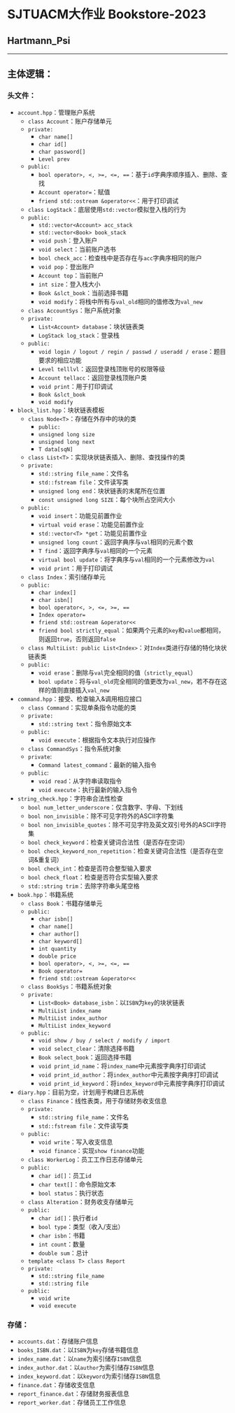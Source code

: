 # SJTUACM大作业 Bookstore-2023
## Hartmann_Psi
***
## 主体逻辑：
### 头文件：
- `account.hpp`：管理账户系统
  - `class Account`：账户存储单元
  - `private:`
    - `char name[]`
    - `char id[]`
    - `char password[]`
    - `Level prev`
  - `public:`
    - `bool operator>, <, >=, <=, ==`：基于`id`字典序顺序插入、删除、查找
    - `Account operator=`：赋值
    - `friend std::ostream &operator<<`：用于打印调试
  - `class LogStack`：底层使用`std::vector`模拟登入栈的行为
  - `public:`
    - `std::vector<Account> acc_stack`
    - `std::vector<Book> book_stack`
    - `void push`：登入账户
    - `void select`：当前账户选书
    - `bool check_acc`：检查栈中是否存在与`acc`字典序相同的账户
    - `void pop`：登出账户
    - `Account top`：当前账户
    - `int size`：登入栈大小
    - `Book &slct_book`：当前选择书籍
    - `void modify`：将栈中所有与`val_old`相同的值修改为`val_new`
  - `class AccountSys`：账户系统对象
  - `private:`
    - `List<Account> database`：块状链表类
    - `LogStack log_stack`：登录栈
  - `public:`
    - `void login / logout / regin / passwd / useradd / erase`：题目要求的相应功能
    - `Level telllvl`：返回登录栈顶账号的权限等级
    - `Account tellacc`：返回登录栈顶账户类
    - `void print`：用于打印调试
    - `Book &slct_book`
    - `void modify`
- `block_list.hpp`：块状链表模板
  - `class Node<T>`：存储在外存中的块的类
    - `public:`
    - `unsigned long size`
    - `unsigned long next`
    - `T data[sqN]`
  - `class List<T>`：实现块状链表插入、删除、查找操作的类
  - `private:`
    - `std::string file_name`：文件名
    - `std::fstream file`：文件读写类
    - `unsigned long end`：块状链表的末尾所在位置
    - `const unsigned long SIZE`：每个块所占空间大小
  - `public:`
    - `void insert`：功能见前置作业
    - `virtual void erase`：功能见前置作业
    - `std::vector<T> *get`：功能见前置作业
    - `unsigned long count`：返回字典序与`val`相同的元素个数
    - `T find`：返回字典序与`val`相同的一个元素
    - `virtual bool update`：将字典序与`val`相同的一个元素修改为`val`
    - `void print`：用于打印调试
  - `class Index`：索引储存单元
  - `public:`
    - `char index[]`
    - `char isbn[]`
    - `bool operator<, >, <=, >=, ==`
    - `Index operator=`
    - `friend std::ostream &operator<<`
    - `friend bool strictly_equal`：如果两个元素的`key`和`value`都相同，则返回`true`，否则返回`false`
  - `class MultiList: public List<Index>`：对`Index`类进行存储的特化块状链表类
  - `public:`
    - `void erase`：删除与`val`完全相同的值（`strictly_equal`）
    - `bool update`：将与`val_old`完全相同的值更改为`val_new`，若不存在这样的值则直接插入`val_new`
- `command.hpp`：接受、检查输入&调用相应接口
  - `class Command`：实现单条指令功能的类
  - `private:`
    - `std::string text`：指令原始文本
  - `public:`
    - `void execute`：根据指令文本执行对应操作
  - `class CommandSys`：指令系统对象
  - `private`:
    - `Command latest_command`：最新的输入指令
  - `public`:
    - `void read`：从字符串读取指令
    - `void execute`：执行最新的输入指令
- `string_check.hpp`：字符串合法性检查
  - `bool num_letter_underscore`：仅含数字、字母、下划线
  - `bool non_invisible`：除不可见字符外的ASCII字符集
  - `bool non_invisible_quotes`：除不可见字符及英文双引号外的ASCII字符集
  - `bool check_keyword`：检查关键词合法性（是否存在空词）
  - `bool check_keyword_non_repetition`：检查关键词合法性（是否存在空词&重复词）
  - `bool check_int`：检查是否符合整型输入要求
  - `bool check_float`：检查是否符合实型输入要求
  - `std::string trim`：去除字符串头尾空格
- `book.hpp`：书籍系统
  - `class Book`：书籍存储单元
  - `public:`
    - `char isbn[]`
    - `char name[]`
    - `char author[]`
    - `char keyword[]`
    - `int quantity`
    - `double price`
    - `bool operator>, <, >=, <=, ==`
    - `Book operator=`
    - `friend std::ostream &operator<<`
  - `class BookSys`：书籍系统对象
  - `private:`
    - `List<Book> database_isbn`：以`ISBN`为`key`的块状链表
    - `MultiList index_name`
    - `MultiList index_author`
    - `MultiList index_keyword`
  - `public:`
    - `void show / buy / select / modify / import`
    - `void select_clear`：清除选择书籍
    - `Book select_book`：返回选择书籍
    - `void print_id_name`：将`index_name`中元素按字典序打印调试
    - `void print_id_author`：将`index_author`中元素按字典序打印调试
    - `void print_id_keyword`：将`index_keyword`中元素按字典序打印调试
- `diary.hpp`：目前为空，计划用于构建日志系统
  - `class Finance`：线性表类，用于存储财务收支信息
  - `private:`
    - `std::string file_name`：文件名
    - `std::fstream file`：文件读写类
  - `public:`
    - `void write`：写入收支信息
    - `void finance`：实现`show finance`功能
  - `class WorkerLog`：员工工作日志存储单元
  - `public:`
    - `char id[]`：员工`id`
    - `char text[]`：命令原始文本
    - `bool status`：执行状态
  - `class Alteration`：财务收支存储单元
  - `public:`
    - `char id[]`：执行者`id`
    - `bool type`：类型（收入/支出）
    - `char isbn`：书籍
    - `int count`：数量
    - `double sum`：总计
  - `template <class T> class Report`
  - `private:`
    - `std::string file_name`
    - `std::string file`
  - `public:`
    - `void write`
    - `void execute`
### 存储：
- `accounts.dat`：存储账户信息
- `books_ISBN.dat`：以`ISBN`为`key`存储书籍信息
- `index_name.dat`：以`name`为索引储存`ISBN`信息
- `index_author.dat`：以`author`为索引储存`ISBN`信息
- `index_keyword.dat`：以`keyword`为索引储存`ISBN`信息
- `finance.dat`：存储收支信息
- `report_finance.dat`：存储财务报表信息
- `report_worker.dat`：存储员工工作信息